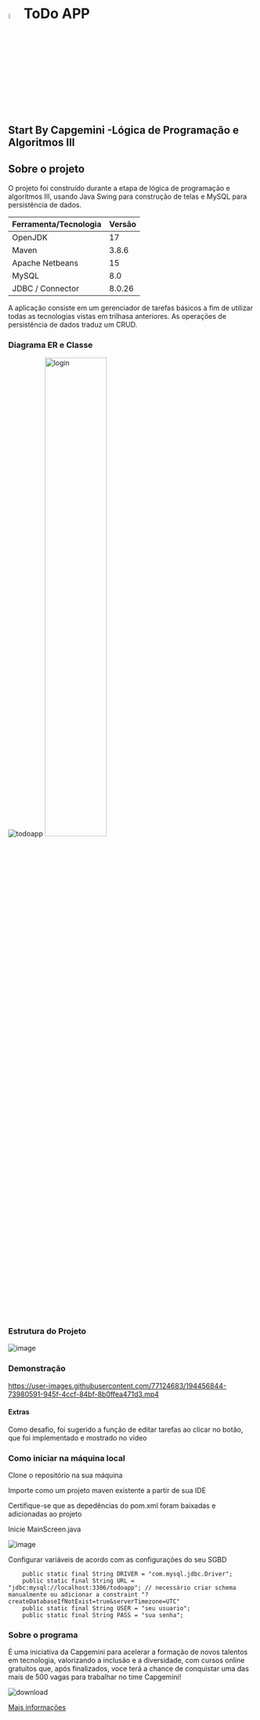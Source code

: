 # <img src="https://user-images.githubusercontent.com/77124683/194066051-ae286a3b-9a56-46f6-b2c6-431e2495db90.png" width="5%"> ToDo APP
## Start By Capgemini -Lógica de Programação e Algoritmos III 

## Sobre o projeto

O projeto foi construído durante a etapa de lógica de programação e algoritmos III, usando Java Swing para construção de telas e MySQL para persistência de dados.

Ferramenta/Tecnologia   | Versão
--------- | ------
OpenJDK | 17
Maven | 3.8.6
Apache Netbeans | 15
MySQL | 8.0
JDBC / Connector | 8.0.26

A aplicação consiste em um gerenciador de tarefas básicos a fim de utilizar todas as tecnologias vistas em trilhasa anteriores. As operações de persistência de dados traduz um CRUD.

### Diagrama ER e Classe

![todoapp](https://user-images.githubusercontent.com/77124683/194144566-1688dddc-49ed-49a1-8570-2f529e575420.png)
<img alt="login" src="https://user-images.githubusercontent.com/77124683/194446747-2a1875f8-2c17-4797-841e-23a6cb21ba5a.png" width="50%">

### Estrutura do Projeto

![image](https://user-images.githubusercontent.com/77124683/194446990-720331f9-5c29-4d7b-9d4f-b3bca4b85a3a.png)

### Demonstração

https://user-images.githubusercontent.com/77124683/194456844-73980591-945f-4ccf-84bf-8b0ffea471d3.mp4

#### Extras

Como desafio, foi sugerido a função de editar tarefas ao clicar no botão, que foi implementado e mostrado no vídeo

### Como iniciar na máquina local

Clone o repositório na sua máquina

Importe como um projeto maven existente a partir de sua IDE

Certifique-se que as depedências do pom.xml foram baixadas e adicionadas ao projeto

Inicie MainScreen.java

![image](https://user-images.githubusercontent.com/77124683/194457235-3f61fd6c-3428-45c1-9812-60fabe03fe20.png)

Configurar variáveis de acordo com as configurações do seu SGBD
```
    public static final String DRIVER = "com.mysql.jdbc.Driver";
    public static final String URL = "jdbc:mysql://localhost:3306/todoapp"; // necessário criar schema manualmente ou adicionar a constraint "?createDatabaseIfNotExist=true&serverTimezone=UTC"
    public static final String USER = "seu usuario";
    public static final String PASS = "sua senha";
```

### Sobre o programa
É uma iniciativa da Capgemini para acelerar a formação de novos talentos em tecnologia, valorizando a inclusão e a diversidade, com cursos online gratuitos que, após finalizados, voce terá a chance de conquistar uma das mais de 500 vagas para trabalhar no time Capgemini!




![download](https://user-images.githubusercontent.com/77124683/190933768-0c4f8ecd-ef2b-4139-943d-2c88540e9f93.png)

[Mais informações](https://startcapgemini.com.br/)
